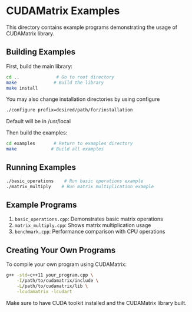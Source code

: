 # CUDAMatrix Examples

This directory contains example programs demonstrating the usage of CUDAMatrix library.

## Building Examples

First, build the main library:
```bash
cd ..              # Go to root directory
make              # Build the library
make install
```

You may also change installation directories by using configure
```bash
./configure prefix=desired/path/for/installation
```
Default will be in /usr/local

Then build the examples:
```bash
cd examples       # Return to examples directory
make             # Build all examples
```

## Running Examples

```bash
./basic_operations    # Run basic operations example
./matrix_multiply    # Run matrix multiplication example
```

## Example Programs

1. `basic_operations.cpp`: Demonstrates basic matrix operations
2. `matrix_multiply.cpp`: Shows matrix multiplication usage
3. `benchmark.cpp`: Performance comparison with CPU operations

## Creating Your Own Programs

To compile your own program using CUDAMatrix:

```bash
g++ -std=c++11 your_program.cpp \
    -I/path/to/cudamatrix/include \
    -L/path/to/cudamatrix/lib \
    -lcudamatrix -lcudart
```

Make sure to have CUDA toolkit installed and the CUDAMatrix library built.